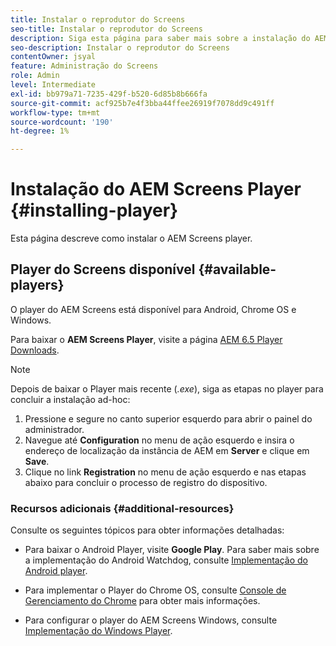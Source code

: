 ```yaml
---
title: Instalar o reprodutor do Screens
seo-title: Instalar o reprodutor do Screens
description: Siga esta página para saber mais sobre a instalação do AEM Screens Player disponível.
seo-description: Instalar o reprodutor do Screens
contentOwner: jsyal
feature: Administração do Screens
role: Admin
level: Intermediate
exl-id: bb979a71-7235-429f-b520-6d85b8b666fa
source-git-commit: acf925b7e4f3bba44ffee26919f7078dd9c491ff
workflow-type: tm+mt
source-wordcount: '190'
ht-degree: 1%

---
```


# Instalação do AEM Screens Player {#installing-player}

Esta página descreve como instalar o AEM Screens player.

## Player do Screens disponível {#available-players}

O player do AEM Screens está disponível para Android, Chrome OS e Windows.

Para baixar o **AEM Screens Player**, visite a página [AEM 6.5 Player Downloads](https://download.macromedia.com/screens/).

>[!NOTE]
>
>Depois de baixar o Player mais recente (*.exe*), siga as etapas no player para concluir a instalação ad-hoc:
>
>1. Pressione e segure no canto superior esquerdo para abrir o painel do administrador.
>1. Navegue até **Configuration** no menu de ação esquerdo e insira o endereço de localização da instância de AEM em **Server** e clique em **Save**.
>1. Clique no link **Registration** no menu de ação esquerdo e nas etapas abaixo para concluir o processo de registro do dispositivo.


### Recursos adicionais {#additional-resources}

Consulte os seguintes tópicos para obter informações detalhadas:

* Para baixar o Android Player, visite **Google Play**. Para saber mais sobre a implementação do Android Watchdog, consulte [Implementação do Android player](implementing-android-player.md).

* Para implementar o Player do Chrome OS, consulte [Console de Gerenciamento do Chrome](implementing-chrome-os-player.md) para obter mais informações.

* Para configurar o player do AEM Screens Windows, consulte [Implementação do Windows Player](implementing-windows-player.md).
